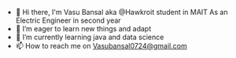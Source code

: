 - 👋 Hi there, I'm Vasu Bansal aka @Hawkroit student in MAIT
As an Electric Engineer in second year
- 👀 I’m eager to learn new things and adapt
- 🌱 I’m currently learning java and data science 
- 📫 How to reach me on Vasubansal0724@gmail.com

<!---
Hawkroit/Hawkroit is a ✨ special ✨ repository because its `README.md` (this file) appears on your GitHub profile.
You can click the Preview link to take a look at your changes.
--->
